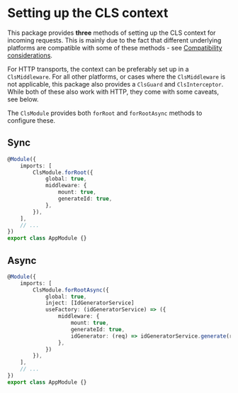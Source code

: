 # Setting up the CLS context

This package provides **three** methods of setting up the CLS context for incoming requests. This is mainly due to the fact that different underlying platforms are compatible with some of these methods - see [Compatibility considerations](#compatibility-considerations).

For HTTP transports, the context can be preferably set up in a `ClsMiddleware`. For all other platforms, or cases where the `ClsMiddleware` is not applicable, this package also provides a `ClsGuard` and `ClsInterceptor`. While both of these also work with HTTP, they come with some caveats, see below.

The `ClsModule` provides both `forRoot` and `forRootAsync` methods to configure these.

## Sync

```ts title="app.module.ts"
@Module({
    imports: [
        ClsModule.forRoot({
            global: true,
            middleware: {
                mount: true,
                generateId: true,
            },
        }),
    ],
    // ...
})
export class AppModule {}
```

## Async

```ts title="app.module.ts"
@Module({
    imports: [
        ClsModule.forRootAsync({
            global: true,
            inject: [IdGeneratorService]
            useFactory: (idGeneratorService) => ({
                middleware: {
                    mount: true,
                    generateId: true,
                    idGenerator: (req) => idGeneratorService.generate(req)
                },
            })
        }),
    ],
    // ...
})
export class AppModule {}
```

